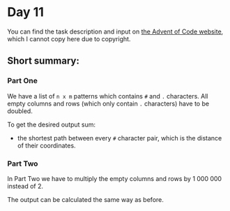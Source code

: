 # Day 11

You can find the task description and input on [the Advent of Code website](https://adventofcode.com/2023/day/11), which I cannot copy here due to copyright.

## Short summary:

### Part One

We have a list of <code>n x m</code> patterns which contains <code>#</code> and <code>.</code> characters.
All empty columns and rows (which only contain <code>.</code> characters) have to be doubled. 

To get the desired output sum:
- the shortest path between every <code>#</code> character pair, which is the distance of their coordinates.

### Part Two

In Part Two we have to multiply the empty columns and rows by 1 000 000 instead of 2.

The output can be calculated the same way as before.